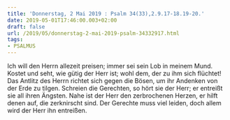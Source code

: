 ```yaml
---
title: 'Donnerstag, 2 Mai 2019 : Psalm 34(33),2.9.17-18.19-20.'
date: 2019-05-01T17:46:00.003+02:00
draft: false
url: /2019/05/donnerstag-2-mai-2019-psalm-34332917.html
tags: 
- PSALMUS
---
```


Ich will den Herrn allezeit preisen; immer sei sein Lob in meinem Mund. Kostet und seht, wie gütig der Herr ist; wohl dem, der zu ihm sich flüchtet! Das Antlitz des Herrn richtet sich gegen die Bösen, um ihr Andenken von der Erde zu tilgen. Schreien die Gerechten, so hört sie der Herr; er entreißt sie all ihren Ängsten. Nahe ist der Herr den zerbrochenen Herzen, er hilft denen auf, die zerknirscht sind. Der Gerechte muss viel leiden, doch allem wird der Herr ihn entreißen.